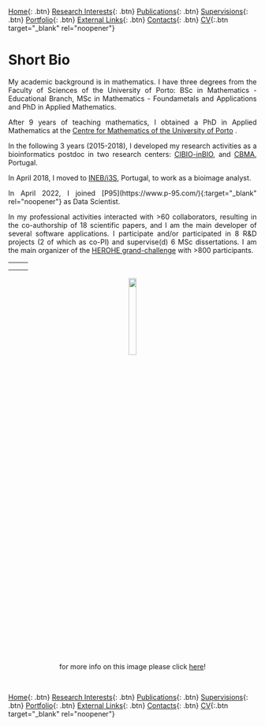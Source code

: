 [Home](https://econdesousa.github.io){: .btn}
[Research Interests](https://econdesousa.github.io/ResearchInterests){: .btn}
[Publications](https://econdesousa.github.io/Publications){: .btn}
[Supervisions](https://econdesousa.github.io/Supervision){: .btn}
[Portfolio](https://econdesousa.github.io/Portfolio){: .btn}
[External Links](https://econdesousa.github.io/Links){: .btn}
[Contacts](https://econdesousa.github.io/Contacts){: .btn}
[CV](assets/CurriculumVitaeECS.pdf){:.btn target="_blank" rel="noopener"}
<!-- [HEROHE](https://econdesousa.github.io/HEROHE){: .btn} --> 

# Short Bio

<p align="justify">My academic background is in mathematics. I have three degrees from the Faculty of Sciences of the University of Porto: BSc in Mathematics - Educational Branch, MSc in Mathematics - Foundametals and Applications and PhD in Applied Mathematics.</p>
<p align="justify">After 9 years of teaching mathematics, I obtained a PhD in Applied Mathematics at the <a href="https://www.cmup.pt/" target="_blank">Centre for Mathematics of the University of Porto</a>
.</p>
<p align="justify">In the following 3 years (2015-2018), I developed my research activities as a bioinformatics postdoc in two research centers: <a href="https://cibio.up.pt/" target="_blank">CIBIO-inBIO</a>, and <a href="http://cbma.uminho.pt/" target="_blank">CBMA</a>, Portugal.</p>
<p align="justify">In April 2018, I moved to <a href="https://www.ineb.up.pt/" target="_blank">INEB</a><a href="https://www.i3s.up.pt/" target="_blank">/i3S</a>, Portugal, to work as a bioimage analyst.</p>
<p align="justify">In April 2022, I joined [P95](https://www.p-95.com/){:target="_blank" rel="noopener"} as Data Scientist.</p>
<p align="justify">In my professional activities interacted with >60 collaborators, resulting in the co-authorship of 18 scientific papers, and I am the main developer of several software applications. 
I participate and/or participated in 8 R&D projects (2 of which as co-PI) and supervise(d) 6 MSc dissertations. 
I am the main organizer of the <a href="https://ecdp2020.grand-challenge.org/" target="_blank">HEROHE grand-challenge</a> with >800 participants.</p> 
<!-- 
<p align="justify">I am a BioImage Analyst at INEB / i3S (Instituto Nacional de Engenharia Biomédica / Instituto de Investigação e Inovação em Saúde). 
In my professional activities interacted with >60 collaborators, resulting in the co-authorship of 18 scientific papers, and I am the main developer of several software applications. 
I participate and/or participated in 6 R&D projects (one of which as co-PI) and supervise(d) 6 MSc dissertations. 
I am the main organizer of the <a href="https://ecdp2020.grand-challenge.org/" target="_blank">HEROHE grand-challenge</a> with >800 participants.</p> 


<p align="justify">My main research interests are in the development and application of software for mathematical modeling, simulation and data analysis for the study of biological processes.
Over the years, I have developed models and bioinformatics tools for bioimage analysis, neurosciences, population and forensic genetics, or genomics. 
Currently, the most important part of my work focuses on blending standard bioimage analysis techniques with innovative image science and computer vision algorithms to create novel mathematical models and deploy software applications for bioimage analysis, from basic biological sciences to medical diagnosis and therapeutic.</p>
-->



 
<table style="width:100%">
  <tr>
    <th></th>
    <th></th>
  </tr>
  <tr>
	<td width="40%"></td>
	<td width="60%"></td>
  </tr>
  
</table>

<center>
	<figure>
		<img src="https://econdesousa.github.io/assets/008_passe.gif" style="width:20%">
		<figcaption>for more info on this image please click <a href="https://github.com/econdesousa/ImageAnalysis/tree/master/gifWithOverlay">here</a>!</figcaption>
	</figure>
</center>

&nbsp;
&nbsp;
&nbsp;

[Home](https://econdesousa.github.io){: .btn}
[Research Interests](https://econdesousa.github.io/ResearchInterests){: .btn}
[Publications](https://econdesousa.github.io/Publications){: .btn}
[Supervisions](https://econdesousa.github.io/Supervision){: .btn}
[Portfolio](https://econdesousa.github.io/Portfolio){: .btn}
[External Links](https://econdesousa.github.io/Links){: .btn}
[Contacts](https://econdesousa.github.io/Contacts){: .btn}
[CV](assets/CurriculumVitaeECS.pdf){:.btn target="_blank" rel="noopener"}
<!-- [HEROHE](https://econdesousa.github.io/HEROHE){: .btn} --> 




<!-- Global site tag (gtag.js) - Google Analytics -->
<script async src="https://www.googletagmanager.com/gtag/js?id=G-3JWYKYVYDZ"></script>
<script>
  window.dataLayer = window.dataLayer || [];
  function gtag(){dataLayer.push(arguments);}
  gtag('js', new Date());

  gtag('config', 'G-3JWYKYVYDZ');
</script>

